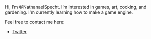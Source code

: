 Hi, I’m @NathanaelSpecht. I’m interested in games, art, cooking, and gardening. I'm currently learning how to make a game engine.

Feel free to contact me here:
- [Twitter](https://twitter.com/Trees_In_Space)

<!---
NathanaelSpecht/NathanaelSpecht is a ✨ special ✨ repository because its `README.md` (this file) 
appears on your GitHub profile. You can click the Preview link to take a look at your changes.
--->

